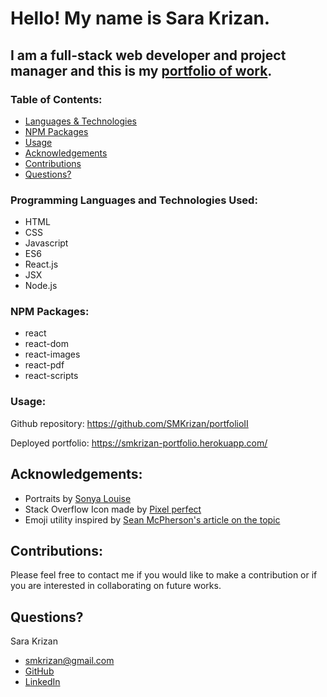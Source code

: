 # Hello! My name is Sara Krizan.

## I am a full-stack web developer and project manager and this is my [portfolio of work](https://smkrizan-portfolio.herokuapp.com/).

### Table of Contents:
- [Languages & Technologies](#languages-technologies)
- [NPM Packages](#npm-packages)
- [Usage](#usage)
- [Acknowledgements](#acknowledgements)
- [Contributions](#contribution-guidelines)
- [Questions?](#questions?)

### <a name="languages-technologies">Programming Languages and Technologies Used</a>:
- HTML
- CSS
- Javascript
- ES6
- React.js
- JSX
- Node.js

### <a name="npm-packages">NPM Packages</a>:
- react
- react-dom
- react-images
- react-pdf
- react-scripts


### <a name="usage">Usage</a>:
Github repository: 
https://github.com/SMKrizan/portfolioII

Deployed portfolio:
https://smkrizan-portfolio.herokuapp.com/

## <a name="acknowledgements">Acknowledgements</a>:
- Portraits by [Sonya Louise](http://sonyalouise.com/)
- Stack Overflow Icon made by [Pixel perfect](https://www.flaticon.com/)
- Emoji utility inspired by [Sean McPherson's article on the topic]( https://medium.com/@seanmcp/%EF%B8%8F-how-to-use-emojis-in-react-d23bbf608bf7)
 
    
## <a name="contribution-guidelines">Contributions</a>:
Please feel free to contact me if you would like to make a contribution or if you are interested in collaborating on future works.
    

## <a name="questions?">Questions?</a> 
Sara Krizan
- [smkrizan@gmail.com](mailto:smkrizan@gmail.com)
- [GitHub](https://github.com/SMKrizan)
- [LinkedIn](https://www.linkedin.com/in/smkrizan/)
